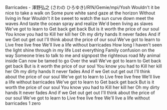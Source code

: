 Barricades - 澤野弘之 (さわの ひろゆき)/R!N/Gemie/mpi/Yosh
Wouldn't it be nice to take a walk on
Some pure white sand gaze at the horizon
Without living in fear
Wouldn't it be sweet to watch the sun curve down meet the waves
And taste the ocean spray and realize
We'd been living as slaves
We've got to learn to
Get back get back
But is it worth the price of our soul
You know you had to
Kill her kill her
Oh my dirty hands
It never fades
And if we
Get out get out
I'll think about the price of our soul
We've got to learn to
Live free live free
We'll live a life without barricades
How long I haven't seen the light shine through in my life
Lost everything
Family confusion on the way
Someone tries to talk to me and signpost the righteous road
My animal inside
Can now be tamed to go
Over the wall
We've got to learn to
Get back get back
But is it worth the price of our soul
You know you had to
Kill her kill her
Oh my dirty hands
It never fades
And if we
Get out get out
I'll think about the price of our soul
We've got to learn to
Live free live free
We'll live a life without barricades
We've got to learn to
Get back get back
But is it worth the price of our soul
You know you had to
Kill her kill her
Oh my dirty hands
It never fades
And if we
Get out get out
I'll think about the price of our soul
We've got to learn to
Live free live free
We'll live a life without barricades
1
zero
